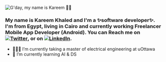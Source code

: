 ![G'day, my name is Kareem 👋🏻](https://github.com/kareem-khalid/kareem-khalid/blob/main/kareem.gif "Kareem")

### My name is Kareem Khaled and I'm a ✨software developer✨. I'm from Egypt, living in Cairo and currently working Freelancer Mobile App Developer (Android). You can Reach me on [![Twitter][1.2]][1], or on [![LinkedIn][2.2]][2].
[1.2]: http://i.imgur.com/wWzX9uB.png (twitter icon without padding)
[2.2]: https://raw.githubusercontent.com/MartinHeinz/MartinHeinz/master/linkedin-3-16.png (LinkedIn icon without padding)
[1]: https://twitter.com/211_karim
[2]: https://www.linkedin.com/in/kareem-k-2a85b5167/
<!-- [![Kareem's GitHub stats](https://github-readme-stats.vercel.app/apikareemkhaled-android=anuraghazra)](https://github.com/anuraghazra/github-readme-stats)-->


- 👨🏻‍💻 I’m currently taking a master of electrical engineering at uOttawa 
- 🌱 I’m currently learning AI & DS 
### 

<!--
**kareemkhaled-android/kareemkhaled-android** is a ✨ _special_ ✨ repository because its `README.md` (this file) appears on your GitHub profile.

Here are some ideas to get you started:

- 🔭 I’m currently working on ...
- 🌱 I’m currently learning ...
- 👯 I’m looking to collaborate on ...
- 🤔 I’m looking for help with ...
- 💬 Ask me about ...
- 📫 How to reach me: ...
- 😄 Pronouns: ...
- ⚡ Fun fact: ...
-->
